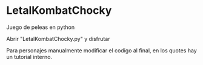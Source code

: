 # LetalKombatChocky
Juego de peleas en python

Abrir "LetalKombatChocky.py" y disfrutar

Para personajes manualmente modificar el codigo al final, en los quotes hay un tutorial interno.
